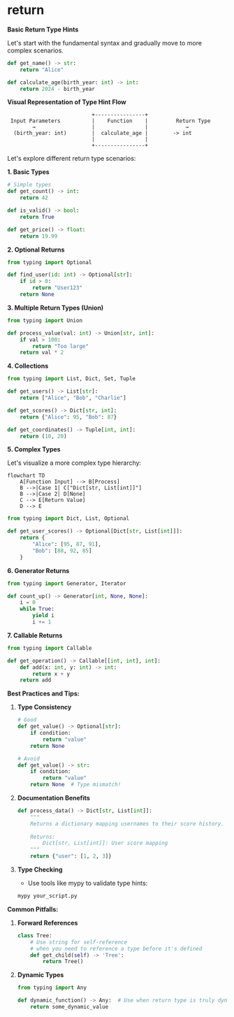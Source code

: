# return

**Basic Return Type Hints**

Let's start with the fundamental syntax and gradually move to more complex scenarios.

```python
def get_name() -> str:
    return "Alice"

def calculate_age(birth_year: int) -> int:
    return 2024 - birth_year
```

**Visual Representation of Type Hint Flow**

```goat
                           +----------------+
 Input Parameters          |    Function    |         Return Type
        →                  |                |            →
  (birth_year: int)        |  calculate_age |        -> int
                           |                |
                           +----------------+
```

Let's explore different return type scenarios:

**1. Basic Types**
```python
# Simple types
def get_count() -> int:
    return 42

def is_valid() -> bool:
    return True

def get_price() -> float:
    return 19.99
```

**2. Optional Returns**
```python
from typing import Optional

def find_user(id: int) -> Optional[str]:
    if id > 0:
        return "User123"
    return None
```

**3. Multiple Return Types (Union)**
```python
from typing import Union

def process_value(val: int) -> Union[str, int]:
    if val > 100:
        return "Too large"
    return val * 2
```

**4. Collections**
```python
from typing import List, Dict, Set, Tuple

def get_users() -> List[str]:
    return ["Alice", "Bob", "Charlie"]

def get_scores() -> Dict[str, int]:
    return {"Alice": 95, "Bob": 87}

def get_coordinates() -> Tuple[int, int]:
    return (10, 20)
```

**5. Complex Types**

Let's visualize a more complex type hierarchy:

```mermaid
flowchart TD
    A[Function Input] --> B[Process]
    B -->|Case 1| C["Dict[str, List[int]]"]
    B -->|Case 2| D[None]
    C --> E[Return Value]
    D --> E
```

```python
from typing import Dict, List, Optional

def get_user_scores() -> Optional[Dict[str, List[int]]]:
    return {
        "Alice": [95, 87, 91],
        "Bob": [88, 92, 85]
    }
```

**6. Generator Returns**
```python
from typing import Generator, Iterator

def count_up() -> Generator[int, None, None]:
    i = 0
    while True:
        yield i
        i += 1
```

**7. Callable Returns**
```python
from typing import Callable

def get_operation() -> Callable[[int, int], int]:
    def add(x: int, y: int) -> int:
        return x + y
    return add
```

**Best Practices and Tips:**

1. **Type Consistency**
   ```python
   # Good
   def get_value() -> Optional[str]:
       if condition:
           return "value"
       return None

   # Avoid
   def get_value() -> str:
       if condition:
           return "value"
       return None  # Type mismatch!
   ```

2. **Documentation Benefits**
   ```python
   def process_data() -> Dict[str, List[int]]:
       """
       Returns a dictionary mapping usernames to their score history.
       
       Returns:
           Dict[str, List[int]]: User score mapping
       """
       return {"user": [1, 2, 3]}
   ```

3. **Type Checking**
   - Use tools like mypy to validate type hints:
   ```bash
   mypy your_script.py
   ```

**Common Pitfalls:**

1. **Forward References**
   ```python
   class Tree:
       # Use string for self-reference
       # when you need to reference a type before it's defined
       def get_child(self) -> 'Tree':  
           return Tree()
   ```

2. **Dynamic Types**
   ```python
   from typing import Any

   def dynamic_function() -> Any:  # Use when return type is truly dynamic
       return some_dynamic_value
   ```
